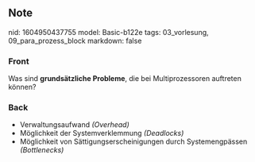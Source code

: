 ## Note
nid: 1604950437755
model: Basic-b122e
tags: 03_vorlesung, 09_para_prozess_block
markdown: false

### Front
<p>Was sind <b>grundsätzliche Probleme</b>, die bei Multiprozessoren auftreten können?</p>

### Back
<div><div><div><div></div><div></div></div></div>
</div><p>
</p><div>
<div><ul>
<li>Verwaltungsaufwand <i>(Overhead)</i></li>
<li>Möglichkeit der Systemverklemmung <i>(Deadlocks)</i></li>
<li>Möglichkeit von Sättigungserscheinigungen durch Systemengpässen <i>(Bottlenecks)</i></li>
</ul>
</div></div>
